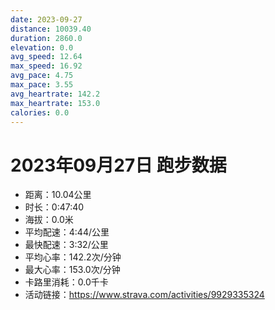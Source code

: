 ```yaml
---
date: 2023-09-27
distance: 10039.40
duration: 2860.0
elevation: 0.0
avg_speed: 12.64
max_speed: 16.92
avg_pace: 4.75
max_pace: 3.55
avg_heartrate: 142.2
max_heartrate: 153.0
calories: 0.0
---
```


# 2023年09月27日 跑步数据

- 距离：10.04公里
- 时长：0:47:40
- 海拔：0.0米
- 平均配速：4:44/公里
- 最快配速：3:32/公里
- 平均心率：142.2次/分钟
- 最大心率：153.0次/分钟
- 卡路里消耗：0.0千卡
- 活动链接：https://www.strava.com/activities/9929335324
